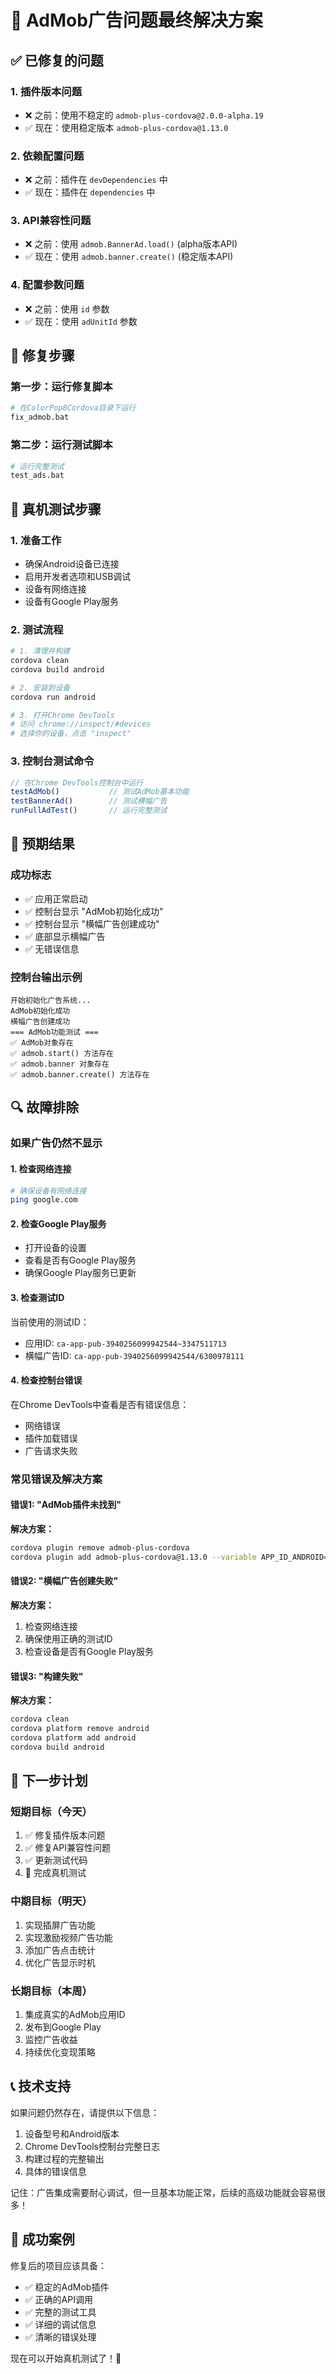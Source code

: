 # 🎯 AdMob广告问题最终解决方案

## ✅ 已修复的问题

### 1. 插件版本问题
- ❌ 之前：使用不稳定的 `admob-plus-cordova@2.0.0-alpha.19`
- ✅ 现在：使用稳定版本 `admob-plus-cordova@1.13.0`

### 2. 依赖配置问题
- ❌ 之前：插件在 `devDependencies` 中
- ✅ 现在：插件在 `dependencies` 中

### 3. API兼容性问题
- ❌ 之前：使用 `admob.BannerAd.load()` (alpha版本API)
- ✅ 现在：使用 `admob.banner.create()` (稳定版本API)

### 4. 配置参数问题
- ❌ 之前：使用 `id` 参数
- ✅ 现在：使用 `adUnitId` 参数

## 🔧 修复步骤

### 第一步：运行修复脚本
```bash
# 在ColorPop8Cordova目录下运行
fix_admob.bat
```

### 第二步：运行测试脚本
```bash
# 运行完整测试
test_ads.bat
```

## 📱 真机测试步骤

### 1. 准备工作
- 确保Android设备已连接
- 启用开发者选项和USB调试
- 设备有网络连接
- 设备有Google Play服务

### 2. 测试流程
```bash
# 1. 清理并构建
cordova clean
cordova build android

# 2. 安装到设备
cordova run android

# 3. 打开Chrome DevTools
# 访问 chrome://inspect/#devices
# 选择你的设备，点击 "inspect"
```

### 3. 控制台测试命令
```javascript
// 在Chrome DevTools控制台中运行
testAdMob()           // 测试AdMob基本功能
testBannerAd()        // 测试横幅广告
runFullAdTest()       // 运行完整测试
```

## 🎯 预期结果

### 成功标志
- ✅ 应用正常启动
- ✅ 控制台显示 "AdMob初始化成功"
- ✅ 控制台显示 "横幅广告创建成功"
- ✅ 底部显示横幅广告
- ✅ 无错误信息

### 控制台输出示例
```
开始初始化广告系统...
AdMob初始化成功
横幅广告创建成功
=== AdMob功能测试 ===
✅ AdMob对象存在
✅ admob.start() 方法存在
✅ admob.banner 对象存在
✅ admob.banner.create() 方法存在
```

## 🔍 故障排除

### 如果广告仍然不显示

#### 1. 检查网络连接
```bash
# 确保设备有网络连接
ping google.com
```

#### 2. 检查Google Play服务
- 打开设备的设置
- 查看是否有Google Play服务
- 确保Google Play服务已更新

#### 3. 检查测试ID
当前使用的测试ID：
- 应用ID: `ca-app-pub-3940256099942544~3347511713`
- 横幅广告ID: `ca-app-pub-3940256099942544/6300978111`

#### 4. 检查控制台错误
在Chrome DevTools中查看是否有错误信息：
- 网络错误
- 插件加载错误
- 广告请求失败

### 常见错误及解决方案

#### 错误1: "AdMob插件未找到"
**解决方案：**
```bash
cordova plugin remove admob-plus-cordova
cordova plugin add admob-plus-cordova@1.13.0 --variable APP_ID_ANDROID="ca-app-pub-3940256099942544~3347511713"
```

#### 错误2: "横幅广告创建失败"
**解决方案：**
1. 检查网络连接
2. 确保使用正确的测试ID
3. 检查设备是否有Google Play服务

#### 错误3: "构建失败"
**解决方案：**
```bash
cordova clean
cordova platform remove android
cordova platform add android
cordova build android
```

## 🚀 下一步计划

### 短期目标（今天）
1. ✅ 修复插件版本问题
2. ✅ 修复API兼容性问题
3. ✅ 更新测试代码
4. 🔄 完成真机测试

### 中期目标（明天）
1. 实现插屏广告功能
2. 实现激励视频广告功能
3. 添加广告点击统计
4. 优化广告显示时机

### 长期目标（本周）
1. 集成真实的AdMob应用ID
2. 发布到Google Play
3. 监控广告收益
4. 持续优化变现策略

## 📞 技术支持

如果问题仍然存在，请提供以下信息：
1. 设备型号和Android版本
2. Chrome DevTools控制台完整日志
3. 构建过程的完整输出
4. 具体的错误信息

记住：广告集成需要耐心调试，但一旦基本功能正常，后续的高级功能就会容易很多！

## 🎉 成功案例

修复后的项目应该具备：
- ✅ 稳定的AdMob插件
- ✅ 正确的API调用
- ✅ 完整的测试工具
- ✅ 详细的调试信息
- ✅ 清晰的错误处理

现在可以开始真机测试了！🚀

